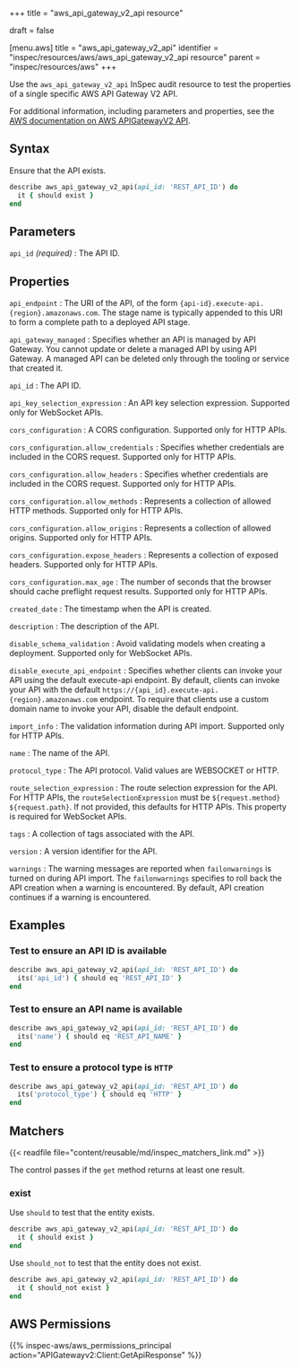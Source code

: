 +++
title = "aws_api_gateway_v2_api resource"

draft = false


[menu.aws]
title = "aws_api_gateway_v2_api"
identifier = "inspec/resources/aws/aws_api_gateway_v2_api resource"
parent = "inspec/resources/aws"
+++

Use the `aws_api_gateway_v2_api` InSpec audit resource to test the properties of a single specific AWS API Gateway V2 API.

For additional information, including parameters and properties, see the [AWS documentation on AWS APIGatewayV2 API](https://docs.aws.amazon.com/AWSCloudFormation/latest/UserGuide/aws-resource-apigatewayv2-api.html).

## Syntax

Ensure that the API exists.

```ruby
describe aws_api_gateway_v2_api(api_id: 'REST_API_ID') do
  it { should exist }
end
```

## Parameters

`api_id` _(required)_
: The API ID.

## Properties

`api_endpoint`
: The URI of the API, of the form `{api-id}.execute-api.{region}.amazonaws.com`. The stage name is typically appended to this URI to form a complete path to a deployed API stage.

`api_gateway_managed`
: Specifies whether an API is managed by API Gateway. You cannot update or delete a managed API by using API Gateway. A managed API can be deleted only through the tooling or service that created it.

`api_id`
: The API ID.

`api_key_selection_expression`
: An API key selection expression. Supported only for WebSocket APIs.

`cors_configuration`
: A CORS configuration. Supported only for HTTP APIs.

`cors_configuration.allow_credentials`
: Specifies whether credentials are included in the CORS request. Supported only for HTTP APIs.

`cors_configuration.allow_headers`
: Specifies whether credentials are included in the CORS request. Supported only for HTTP APIs.

`cors_configuration.allow_methods`
: Represents a collection of allowed HTTP methods. Supported only for HTTP APIs.

`cors_configuration.allow_origins`
: Represents a collection of allowed origins. Supported only for HTTP APIs.

`cors_configuration.expose_headers`
: Represents a collection of exposed headers. Supported only for HTTP APIs.

`cors_configuration.max_age`
: The number of seconds that the browser should cache preflight request results. Supported only for HTTP APIs.

`created_date`
: The timestamp when the API is created.

`description`
: The description of the API.

`disable_schema_validation`
: Avoid validating models when creating a deployment. Supported only for WebSocket APIs.

`disable_execute_api_endpoint`
: Specifies whether clients can invoke your API using the default execute-api endpoint. By default, clients can invoke your API with the default `https://{api_id}.execute-api.{region}.amazonaws.com` endpoint. To require that clients use a custom domain name to invoke your API, disable the default endpoint.

`import_info`
: The validation information during API import. Supported only for HTTP APIs.

`name`
: The name of the API.

`protocol_type`
: The API protocol. Valid values are WEBSOCKET or HTTP.

`route_selection_expression`
: The route selection expression for the API. For HTTP APIs, the `routeSelectionExpression` must be `${request.method} ${request.path}`. If not provided, this defaults for HTTP APIs. This property is required for WebSocket APIs.

`tags`
: A collection of tags associated with the API.

`version`
: A version identifier for the API.

`warnings`
: The warning messages are reported when `failonwarnings` is turned on during API import. The `failonwarnings` specifies to roll back the API creation when a warning is encountered. By default, API creation continues if a warning is encountered.

## Examples

### Test to ensure an API ID is available

```ruby
describe aws_api_gateway_v2_api(api_id: 'REST_API_ID') do
  its('api_id') { should eq 'REST_API_ID' }
end
```

### Test to ensure an API name is available

```ruby
describe aws_api_gateway_v2_api(api_id: 'REST_API_ID') do
  its('name') { should eq 'REST_API_NAME' }
end
```

### Test to ensure a protocol type is `HTTP`

```ruby
describe aws_api_gateway_v2_api(api_id: 'REST_API_ID') do
  its('protocol_type') { should eq 'HTTP' }
end
```

## Matchers

{{< readfile file="content/reusable/md/inspec_matchers_link.md" >}}

The control passes if the `get` method returns at least one result.

### exist

Use `should` to test that the entity exists.

```ruby
describe aws_api_gateway_v2_api(api_id: 'REST_API_ID') do
  it { should exist }
end
```

Use `should_not` to test that the entity does not exist.

```ruby
describe aws_api_gateway_v2_api(api_id: 'REST_API_ID') do
  it { should_not exist }
end
```

## AWS Permissions

{{% inspec-aws/aws_permissions_principal action="APIGatewayv2:Client:GetApiResponse" %}}
